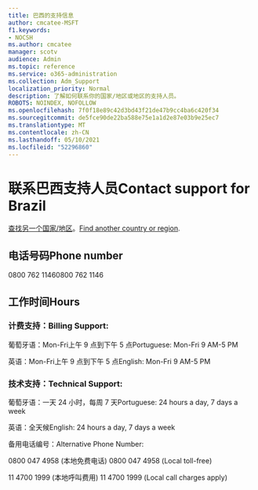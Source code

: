 ```yaml
---
title: 巴西的支持信息
author: cmcatee-MSFT
f1.keywords:
- NOCSH
ms.author: cmcatee
manager: scotv
audience: Admin
ms.topic: reference
ms.service: o365-administration
ms.collection: Adm_Support
localization_priority: Normal
description: 了解如何联系你的国家/地区或地区的支持人员。
ROBOTS: NOINDEX, NOFOLLOW
ms.openlocfilehash: 7f0f18e89c42d3bd43f21de47b9cc4ba6c420f34
ms.sourcegitcommit: de5fce90de22ba588e75e1a1d2e87e03b9e25ec7
ms.translationtype: MT
ms.contentlocale: zh-CN
ms.lasthandoff: 05/10/2021
ms.locfileid: "52296860"
---
```

# <a name="contact-support-for-brazil"></a><span data-ttu-id="85410-103">联系巴西支持人员</span><span class="sxs-lookup"><span data-stu-id="85410-103">Contact support for Brazil</span></span>

<span data-ttu-id="85410-104">[查找另一个国家/地区](../../business-video/get-help-support.md)。</span><span class="sxs-lookup"><span data-stu-id="85410-104">[Find another country or region](../../business-video/get-help-support.md).</span></span>

## <a name="phone-number"></a><span data-ttu-id="85410-105">电话号码</span><span class="sxs-lookup"><span data-stu-id="85410-105">Phone number</span></span>
<span data-ttu-id="85410-106">0800 762 1146</span><span class="sxs-lookup"><span data-stu-id="85410-106">0800 762 1146</span></span>

## <a name="hours"></a><span data-ttu-id="85410-107">工作时间</span><span class="sxs-lookup"><span data-stu-id="85410-107">Hours</span></span>
### <a name="billing-support"></a><span data-ttu-id="85410-108">计费支持：</span><span class="sxs-lookup"><span data-stu-id="85410-108">Billing Support:</span></span>

<span data-ttu-id="85410-109">葡萄牙语：Mon-Fri上午 9 点到下午 5 点</span><span class="sxs-lookup"><span data-stu-id="85410-109">Portuguese: Mon-Fri 9 AM-5 PM</span></span>

<span data-ttu-id="85410-110">英语：Mon-Fri上午 9 点到下午 5 点</span><span class="sxs-lookup"><span data-stu-id="85410-110">English: Mon-Fri 9 AM-5 PM</span></span>

### <a name="technical-support"></a><span data-ttu-id="85410-111">技术支持：</span><span class="sxs-lookup"><span data-stu-id="85410-111">Technical Support:</span></span>

<span data-ttu-id="85410-112">葡萄牙语：一天 24 小时，每周 7 天</span><span class="sxs-lookup"><span data-stu-id="85410-112">Portuguese: 24 hours a day, 7 days a week</span></span>

<span data-ttu-id="85410-113">英语：全天候</span><span class="sxs-lookup"><span data-stu-id="85410-113">English: 24 hours a day, 7 days a week</span></span>

<span data-ttu-id="85410-114">备用电话编号：</span><span class="sxs-lookup"><span data-stu-id="85410-114">Alternative Phone Number:</span></span>

<span data-ttu-id="85410-115">0800 047 4958 (本地免费电话) </span><span class="sxs-lookup"><span data-stu-id="85410-115">0800 047 4958 (Local toll-free)</span></span>

<span data-ttu-id="85410-116">11 4700 1999 (本地呼叫费用) </span><span class="sxs-lookup"><span data-stu-id="85410-116">11 4700 1999 (Local call charges apply)</span></span>

